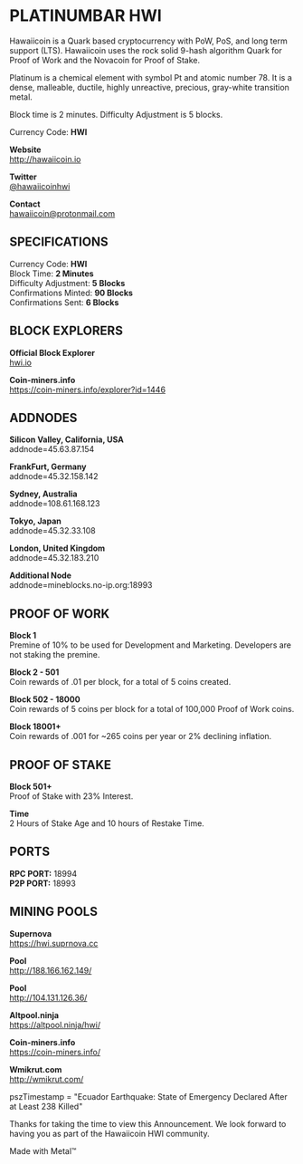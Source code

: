 <h1>PLATINUMBAR HWI</h1>

<p>Hawaiicoin is a Quark based cryptocurrency with PoW, PoS, and long term support (LTS). Hawaiicoin uses the rock solid 9-hash algorithm Quark for Proof of Work and the Novacoin for Proof of Stake.</p>

<p>Platinum is a chemical element with symbol Pt and atomic number 78. It is a dense, malleable, ductile, highly unreactive, precious, gray-white transition metal.</p>

<p>Block time is 2 minutes. Difficulty Adjustment is 5 blocks.</p>

<p>Currency Code: <b>HWI</b></p>

<p><b>Website</b><br>
<a href="http://hawaiicoin.io" target="_blank">http://hawaiicoin.io</a></p>

<p><b>Twitter</b><br>
<a href="https://twitter.com/hawaiicoinhwi" target="_blank">@hawaiicoinhwi</a></p>

<p><b>Contact</b><br>
<a href="mailto:hawaiicoin@protonmail.com" target="_blank">hawaiicoin@protonmail.com</a></p>

<h2>SPECIFICATIONS</h2>

<p>Currency Code: <b>HWI</b><br>
Block Time: <b>2 Minutes</b><br>
Difficulty Adjustment: <b>5 Blocks</b><br>
Confirmations Minted: <b>90 Blocks</b><br>
Confirmations Sent: <b>6 Blocks</b></p>


<h2>BLOCK EXPLORERS</h2>

<p><b>Official Block Explorer</b><br>
<a href="hwi.io" target="_blank">hwi.io</a></p>

<p><b>Coin-miners.info</b><br>
<a href="https://coin-miners.info/explorer?id=1446" target="_blank">https://coin-miners.info/explorer?id=1446</a></p>

<h2>ADDNODES</h2>

<p><b>Silicon Valley, California, USA</b><br>
addnode=45.63.87.154</p>

<p><b>FrankFurt, Germany</b><br>
addnode=45.32.158.142</p>

<p><b>Sydney, Australia</b><br>
addnode=108.61.168.123</p>

<p><b>Tokyo, Japan</b><br>
addnode=45.32.33.108</p>

<p><b>London, United Kingdom</b><br>
addnode=45.32.183.210</p>

<p><b>Additional Node</b><br>
addnode=mineblocks.no-ip.org:18993</p>


<h2>PROOF OF WORK</h2>

<p><b>Block 1</b><br>
Premine of 10% to be used for Development and Marketing.
Developers are not staking the premine.</p>

<p><b>Block 2 - 501</b><br>
Coin rewards of .01 per block, for a total of 5 coins created.</p>

<p><b>Block 502 - 18000</b><br>
Coin rewards of 5 coins per block for a total of 100,000 Proof of Work coins.</p>

<p><b>Block 18001+</b><br>
Coin rewards of .001 for ~265 coins per year or 2% declining inflation.</p>


<h2>PROOF OF STAKE</h2>

<p><b>Block 501+</b><br>
Proof of Stake with 23% Interest.</p>

<p><b>Time</b><br>
2 Hours of Stake Age and 10 hours of Restake Time.</p>


<h2>PORTS</h2>

<p><b>RPC PORT:</b> 18994<br>
<b>P2P PORT:</b> 18993</p>


<h2>MINING POOLS</h2>

<p><b>Supernova</b><br>
<a href="https://hwi.suprnova.cc" target="_blank">https://hwi.suprnova.cc</a></p>

<p><b>Pool</b><br>
<a href="http://188.166.162.149/" target="_blank">http://188.166.162.149/</a></p>

<p><b>Pool</b><br>
<a href="http://104.131.126.36/" target="_blank">http://104.131.126.36/</a></p>

<p><b>Altpool.ninja</b><br>
<a href="https://altpool.ninja/hwi/" target="_blank">https://altpool.ninja/hwi/</a></p>

<p><b>Coin-miners.info</b><br>
<a href="https://coin-miners.info/" target="_blank">https://coin-miners.info/</a></p>

<p><b>Wmikrut.com</b><br>
<a href="http://wmikrut.com/" target="_blank">http://wmikrut.com/</a></p>

<p>pszTimestamp = "Ecuador Earthquake: State of Emergency Declared After at Least 238 Killed"</p>

<p>Thanks for taking the time to view this Announcement. We look forward to having you as part of the Hawaiicoin HWI community.</p>

<p>Made with Metal™</p>
